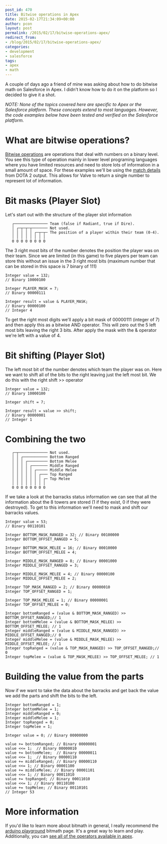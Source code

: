 ```yaml
---
post_id: 470
title: Bitwise operations in Apex
date: 2015-02-17T21:34:09+00:00
author: pcon
layout: post
permalink: /2015/02/17/bitwise-operations-apex/
redirect_from:
- /blog/2015/02/17/bitwise-operations-apex/
categories:
- development
- salesforce
tags:
- apex
- math
---
```

A couple of days ago a friend of mine was asking about how to do bitwise math on Salesforce in Apex.  I didn't know how to do it on the platform so I decided to give it a shot.

_NOTE: None of the topics covered here are specific to Apex or the Salesforce platform.  These concepts extend to most languages.  However, the code examples below have been tested and verified on the Salesforce platform._

# What are bitwise operations?

[Bitwise operations](http://en.wikipedia.org/wiki/Bitwise_operation "Bitwise Operation") are operations that deal with numbers on a binary level.  You see this type of operation mainly in lower level programing languages where you have limited resources and need to store lots of information in a small amount of space.  For these examples we'll be using the [match details](https://wiki.teamfortress.com/wiki/WebAPI/GetMatchDetails#Player_Slot "Match Details") from DOTA 2 output.  This allows for Valve to return a single number to represent lot of information.
<!--more-->

# Bit masks (Player Slot)

Let's start out with the structure of the player slot information

```
   ┌─────────────── Team (false if Radiant, true if Dire).
   │ ┌─┬─┬─┬─────── Not used.
   │ │ │ │ │ ┌─┬─┬─ The position of a player within their team (0-4).
   │ │ │ │ │ │ │ │
   0 0 0 0 0 0 0 0
```

The 3 right most bits of the number denotes the position the player was on their team.  Since we are limited (in this game) to five players per team can store this without an issue in the 3 right most bits (maximum number that can be stored in this space is 7 binary of 111)

```apex
Integer value = 132;
// Binary 10000100

Integer PLAYER_MASK = 7;
// Binary 00000111

Integer result = value & PLAYER_MASK;
// Binary 00000100
// Integer 4
```

To get the right most digits we'll apply a bit mask of 00000111 (integer of 7) and then apply this as a bitwise AND operator.  This will zero out the 5 left most bits leaving the right 3 bits.  After apply the mask with the & operator we're left with a value of 4.

# Bit shifting (Player Slot)

The left most bit of the number denotes which team the player was on.  Here we want to shift all of the bits to the right leaving just the left most bit.  We do this with the right shift >> operator

```apex
Integer value = 132;
// Binary 10000100

Integer shift = 7;

Integer result = value >> shift;
// Binary 00000001
// Integer 1
```

# Combining the two

```
   ┌─┬───────────── Not used.
   │ │ ┌─────────── Bottom Ranged
   │ │ │ ┌───────── Bottom Melee
   │ │ │ │ ┌─────── Middle Ranged
   │ │ │ │ │ ┌───── Middle Melee
   │ │ │ │ │ │ ┌─── Top Ranged
   │ │ │ │ │ │ │ ┌─ Top Melee
   │ │ │ │ │ │ │ │
   0 0 0 0 0 0 0 0
```

If we take a look at the barracks status information we can see that all the information about the 8 towers are stored (1 if they exist, 0 if they were destroyed).  To get to this information we'll need to mask and shift our barracks values.

```apex
Integer value = 53;
// Binary 00110101

Integer BOTTOM_MASK_RANGED = 32; // Binary 00100000
Integer BOTTOM_OFFSET_RANGED = 5;

Integer BOTTOM_MASK_MELEE = 16; // Binary 00010000
Integer BOTTOM_OFFSET_MELEE = 4;

Integer MIDDLE_MASK_RANGED = 8; // Binary 00001000
Integer MIDDLE_OFFSET_RANGED = 3;

Integer MIDDLE_MASK_MELEE = 4; // Binary 00000100
Integer MIDDLE_OFFSET_MELEE = 2;

Integer TOP_MASK_RANGED = 2; // Binary 00000010
Integer TOP_OFFSET_RANGED = 1;

Integer TOP_MASK_MELEE = 1; // Binary 00000001
Integer TOP_OFFSET_MELEE = 0;

Integer bottomRanged = (value & BOTTOM_MASK_RANGED) >> BOTTOM_OFFSET_RANGED;// 1
Integer bottomMelee = (value & BOTTOM_MASK_MELEE) >> BOTTOM_OFFSET_MELEE; // 1
Integer middleRanged = (value & MIDDLE_MASK_RANGED) >> MIDDLE_OFFSET_RANGED;// 0
Integer middleMelee = (value & MIDDLE_MASK_MELEE) >> MIDDLE_OFFSET_MELEE; // 1
Integer topRanged = (value & TOP_MASK_RANGED) >> TOP_OFFSET_RANGED;// 0
Integer topMelee = (value & TOP_MASK_MELEE) >> TOP_OFFSET_MELEE; // 1
```

# Building the value from the parts

Now if we want to take the data about the barracks and get back the value we add the parts and shift the bits to the left.

```apex
Integer bottomRanged = 1;
Integer bottomMelee = 1;
Integer middleRanged = 0;
Integer middleMelee = 1;
Integer topRanged = 0;
Integer topMelee = 1;

Integer value = 0; // Binary 00000000

value += bottomRanged; // Binary 00000001
value <<= 1;  // Binary 00000010
value += bottomMelee;  // Binary 00000011
value <<= 1;  // Binary 00000110
value += middleRanged; // Binary 00000110
value <<= 1; // Binary 00001100
value += middleMelee; // Binary 00001101
value <<= 1; // Binary 00011010
value += topRanged; // Binary 00011010
value <<= 1; // Binary 00110100
value += topMelee; // Binary 00110101
// Integer 53
```

# More information

If you'd like to learn more about bitmath in general, I really recommend the [arduino playground](http://playground.arduino.cc/Code/BitMath "Arduino Playground") bitmath page.  It's a great way to learn and play.  Additionally, you can [see all of the operators available in apex](https://www.salesforce.com/us/developer/docs/apexcode/Content/langCon_apex_expressions_operators_understanding.htm "Apex Operators").